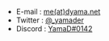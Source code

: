 - E-mail : [me(at)dyama.net](https://me.dyama.net)
- Twitter : [@_yamader](https://twitter.com/_yamader)
- Discord : [YamaD#0142](https://discord.com/users/542656442876952586)
